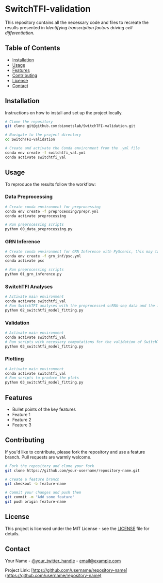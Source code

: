 # SwitchTFI-validation

This repository contains all the necessary code and files to recreate the results presented in *Identifying transcription factors driving cell differentiation*.

## Table of Contents
- [Installation](#installation)
- [Usage](#usage)
- [Features](#features)
- [Contributing](#contributing)
- [License](#license)
- [Contact](#contact)

## Installation

Instructions on how to install and set up the project locally.

```bash
# Clone the repository
git clone git@github.com:bionetslab/SwitchTFI-validation.git

# Navigate to the project directory
cd SwitchTFI-validation

# Create and activate the Conda environment from the .yml file
conda env create -f switchtfi_val.yml
conda activate switchtfi_val
```


## Usage
To reproduce the results follow the workflow:

### Data Preprocessing
```bash
# Create conda environment for preprocessing
conda env create -f preprocessing/prepr.yml
conda activate preprocessing

# Run preprocessing scripts
python 00_data_preprocessing.py
```
### GRN Inference
```bash
# Create conda environment for GRN Inference with PyScenic, this may take a while
conda env create -f grn_inf/psc.yml
conda activate psc

# Run preprocessing scripts
python 01_grn_inference.py
```

### SwitchTFI Analyses
```bash
# Activate main environment
conda activate switchtfi_val
# Run SwitchTFI analyses with the preprocessed scRNA-seq data and the inferred GRN as an input
python 02_switchtfi_model_fitting.py
```

### Validation
```bash
# Activate main environment
conda activate switchtfi_val
# Run scripts with necessary computations for the validation of SwitchTFI
python 03_switchtfi_model_fitting.py
```

### Plotting
```bash
# Activate main environment
conda activate switchtfi_val
# Run scripts to produce the plots
python 03_switchtfi_model_fitting.py
```


## Features

- Bullet points of the key features
- Feature 1
- Feature 2
- Feature 3

## Contributing

If you'd like to contribute, please fork the repository and use a feature branch. Pull requests are warmly welcome.

```bash
# Fork the repository and clone your fork
git clone https://github.com/your-username/repository-name.git

# Create a feature branch
git checkout -b feature-name

# Commit your changes and push them
git commit -m "Add some feature"
git push origin feature-name
```

## License

This project is licensed under the MIT License - see the [LICENSE](LICENSE) file for details.

## Contact

Your Name - [@your_twitter_handle](https://twitter.com/your_twitter_handle) - email@example.com

Project Link: [https://github.com/username/repository-name](https://github.com/username/repository-name)

